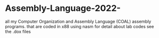 # Assembly-Language-2022-
all my Computer Organization and Assembly Language (COAL) assembly programs. that are coded in x88 using nasm
for detail about lab codes see the .dox files
